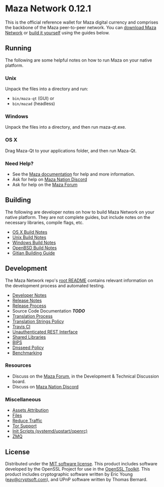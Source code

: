 Maza Network 0.12.1
=====================

This is the official reference wallet for Maza digital currency and comprises the backbone of the Maza peer-to-peer network. You can [download Maza Network](https://www.mazacoin.org/downloads/) or [build it yourself](#building) using the guides below.

Running
---------------------
The following are some helpful notes on how to run Maza on your native platform.

### Unix

Unpack the files into a directory and run:

- `bin/maza-qt` (GUI) or
- `bin/mazad` (headless)

### Windows

Unpack the files into a directory, and then run maza-qt.exe.

### OS X

Drag Maza-Qt to your applications folder, and then run Maza-Qt.

### Need Help?

* See the [Maza documentation](https://mazacoin.atlassian.net/wiki/display/DOC)
for help and more information.
* Ask for help on [Maza Nation Discord](http://mazachat.org)
* Ask for help on the [Maza Forum](https://mazacoin.org/forum)

Building
---------------------
The following are developer notes on how to build Maza Network on your native platform. They are not complete guides, but include notes on the necessary libraries, compile flags, etc.

- [OS X Build Notes](build-osx.md)
- [Unix Build Notes](build-unix.md)
- [Windows Build Notes](build-windows.md)
- [OpenBSD Build Notes](build-openbsd.md)
- [Gitian Building Guide](gitian-building.md)

Development
---------------------
The Maza Network repo's [root README](/README.md) contains relevant information on the development process and automated testing.

- [Developer Notes](developer-notes.md)
- [Release Notes](release-notes.md)
- [Release Process](release-process.md)
- Source Code Documentation ***TODO***
- [Translation Process](translation_process.md)
- [Translation Strings Policy](translation_strings_policy.md)
- [Travis CI](travis-ci.md)
- [Unauthenticated REST Interface](REST-interface.md)
- [Shared Libraries](shared-libraries.md)
- [BIPS](bips.md)
- [Dnsseed Policy](dnsseed-policy.md)
- [Benchmarking](benchmarking.md)

### Resources
* Discuss on the [Maza Forum](https://mazacoin.org/forum), in the Development & Technical Discussion board.
* Discuss on [Maza Nation Discord](http://mazachat.org)

### Miscellaneous
- [Assets Attribution](assets-attribution.md)
- [Files](files.md)
- [Reduce Traffic](reduce-traffic.md)
- [Tor Support](tor.md)
- [Init Scripts (systemd/upstart/openrc)](init.md)
- [ZMQ](zmq.md)

License
---------------------
Distributed under the [MIT software license](/COPYING).
This product includes software developed by the OpenSSL Project for use in the [OpenSSL Toolkit](https://www.openssl.org/). This product includes
cryptographic software written by Eric Young ([eay@cryptsoft.com](mailto:eay@cryptsoft.com)), and UPnP software written by Thomas Bernard.
